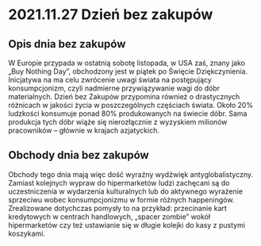 # 2021.11.27 Dzień bez zakupów
## Opis dnia bez zakupów
W Europie przypada w ostatnią sobotę listopada, w USA zaś, znany jako „Buy Nothing Day”, obchodzony jest w piątek po Święcie Dziękczynienia. Inicjatywa na ma celu zwrócenie uwagi świata na postępujący konsumpcjonizm, czyli nadmierne przywiązywanie wagi do dóbr materialnych. Dzień bez Zakupów przypomina również o drastycznych różnicach w jakości życia w poszczególnych częściach świata. Około 20% ludzkości konsumuje ponad 80% produkowanych na świecie dóbr. Sama produkcja tych dóbr wiąże się nierozłącznie z wyzyskiem milionów pracowników – głównie w krajach azjatyckich.

## Obchody dnia bez zakupów

Obchody tego dnia mają więc dość wyraźny wydźwięk antyglobalistyczny. Zamiast kolejnych wypraw do hipermarketów ludzi zachęcani są do uczestniczenia w wydarzenia kulturalnych lub do aktywnego wyrażenie sprzeciwu wobec konsumpcjonizmu w formie różnych happeningów. Zrealizowane dotychczas pomysły to na przykład: przecinanie kart kredytowych w centrach handlowych, „spacer zombie” wokół hipermarketów czy też ustawianie się w długie kolejki do kasy z pustymi koszykami.